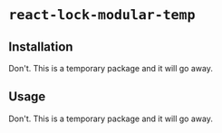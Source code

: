 # `react-lock-modular-temp`

## Installation

Don't. This is a temporary package and it will go away.

## Usage

Don't. This is a temporary package and it will go away.
